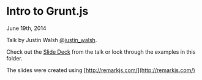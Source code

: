 # Intro to Grunt.js

June 19th, 2014

Talk by Justin Walsh [@justin_walsh](http://twitter.com/justin_walsh).

Check out the [Slide Deck](http://htmlpreview.github.io/?https://github.com/DakotaJS/presentations/blob/master/2014-06-19%20Intro%20to%20Grunt/slides.html) from the talk or look through the examples in this folder.

The slides were created using [http://remarkjs.com/](http://remarkjs.com/)